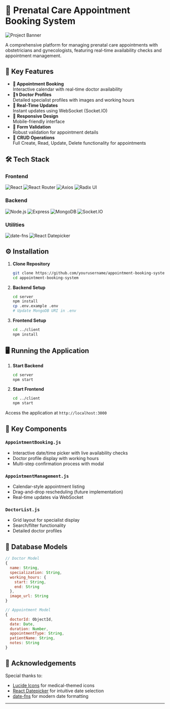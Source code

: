 # 🏥 Prenatal Care Appointment Booking System

![Project Banner](https://res.cloudinary.com/dwiq4s5ut/image/upload/v1740589947/Screenshot_784_rdpip1.png)

A comprehensive platform for managing prenatal care appointments with obstetricians and gynecologists, featuring real-time availability checks and appointment management.

## 🚀 Key Features

- **📅 Appointment Booking**  
  Interactive calendar with real-time doctor availability
- **👩⚕️ Doctor Profiles**  
  Detailed specialist profiles with images and working hours
- **🔔 Real-Time Updates**  
  Instant updates using WebSocket (Socket.IO)
- 📱 **Responsive Design**  
  Mobile-friendly interface
- 📝 **Form Validation**  
  Robust validation for appointment details
- 🔄 **CRUD Operations**  
  Full Create, Read, Update, Delete functionality for appointments

## 🛠 Tech Stack

### **Frontend**  
![React](https://img.shields.io/badge/-React-61DAFB?logo=react&logoColor=white)
![React Router](https://img.shields.io/badge/-React_Router-CA4245?logo=react-router&logoColor=white)
![Axios](https://img.shields.io/badge/-Axios-5A29E4?logo=axios&logoColor=white)
![Radix UI](https://img.shields.io/badge/-Radix_UI-161618)

### **Backend**  
![Node.js](https://img.shields.io/badge/-Node.js-339933?logo=node.js&logoColor=white)
![Express](https://img.shields.io/badge/-Express-000000?logo=express&logoColor=white)
![MongoDB](https://img.shields.io/badge/-MongoDB-47A248?logo=mongodb&logoColor=white)
![Socket.IO](https://img.shields.io/badge/-Socket.IO-010101?logo=socket.io&logoColor=white)

### **Utilities**  
![date-fns](https://img.shields.io/badge/-date_fns-003399)
![React Datepicker](https://img.shields.io/badge/-React_Datepicker-0088CC)

## ⚙️ Installation

1. **Clone Repository**
   ```bash
   git clone https://github.com/yourusername/appointment-booking-system.git
   cd appointment-booking-system
   ```

2. **Backend Setup**
   ```bash
   cd server
   npm install
   cp .env.example .env
   # Update MongoDB URI in .env
   ```

3. **Frontend Setup**
   ```bash
   cd ../client
   npm install
   ```

## 🖥 Running the Application

1. **Start Backend**
   ```bash
   cd server
   npm start
   ```

2. **Start Frontend**
   ```bash
   cd ../client
   npm start
   ```

Access the application at `http://localhost:3000`


## 🌟 Key Components

### `AppointmentBooking.js`
- Interactive date/time picker with live availability checks
- Doctor profile display with working hours
- Multi-step confirmation process with modal

### `AppointmentManagement.js`
- Calendar-style appointment listing
- Drag-and-drop rescheduling (future implementation)
- Real-time updates via WebSocket

### `DoctorList.js`
- Grid layout for specialist display
- Search/filter functionality
- Detailed doctor profiles

## 📝 Database Models

```javascript
// Doctor Model
{
  name: String,
  specialization: String,
  working_hours: {
    start: String,
    end: String
  },
  image_url: String
}

// Appointment Model
{
  doctorId: ObjectId,
  date: Date,
  duration: Number,
  appointmentType: String,
  patientName: String,
  notes: String
}
```

## 🤝 Acknowledgements

Special thanks to:
- [Lucide Icons](https://lucide.dev) for medical-themed icons
- [React Datepicker](https://reactdatepicker.com) for intuitive date selection
- [date-fns](https://date-fns.org) for modern date formatting

---

